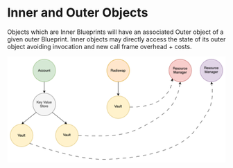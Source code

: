 # Inner and Outer Objects

Objects which are Inner Blueprints will have an associated Outer object of a given outer
Blueprint. Inner objects may directly access the state of its outer object avoiding
invocation and new call frame overhead + costs.

![](inner_outer_objects.drawio.svg)